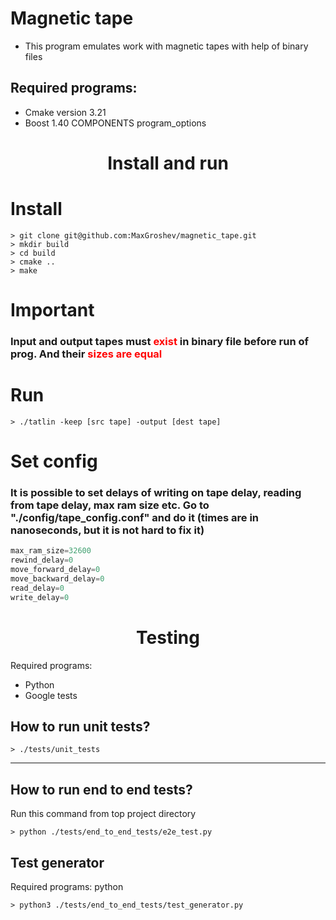 # Magnetic tape
- This program emulates work with magnetic tapes with help of binary files

## Required programs:

-  Cmake version  3.21
-  Boost 1.40 COMPONENTS program_options

<h1 align="center">Install and run</a></h1>

# Install
```
> git clone git@github.com:MaxGroshev/magnetic_tape.git
> mkdir build
> cd build
> cmake ..
> make
```

# Important
### Input and output tapes must <span style="color:red">exist</span> in binary file before run of prog. And their <span style="color:red">sizes are equal<span>

# Run
```
> ./tatlin -keep [src tape] -output [dest tape]
```



# Set config
### It is possible to set delays of writing on tape delay, reading from tape delay, max ram size etc. Go to  "./config/tape_config.conf"  and do it (times are in nanoseconds, but it is not hard to fix it)

```c++
max_ram_size=32600
rewind_delay=0
move_forward_delay=0
move_backward_delay=0
read_delay=0
write_delay=0
```

<h1 align="center">Testing</a></h1>

Required programs:

- Python
- Google tests


## How to run unit tests?
```
> ./tests/unit_tests
```
---




## How to run end to end tests?
Run this command from top project directory
```
> python ./tests/end_to_end_tests/e2e_test.py

```
## Test generator
Required programs:
python
```
> python3 ./tests/end_to_end_tests/test_generator.py

```



